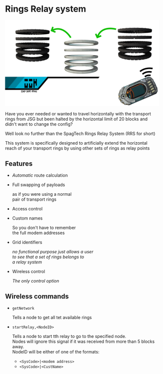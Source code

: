 # Rings Relay system

![Program Banner](RRS_Banner_ancient.png "RRS (Rings Relay System)")

Have you ever needed or wanted to travel horizontally with the transport rings from JSG but been halted by the horizontal limit of 20 blocks and didn't want to change the config?

Well look no further than the SpagTech Rings Relay System (RRS for short)

This system is specifically designed to artificially extend the horizontal reach of your transport rings by using other sets of rings as relay points

## Features

- *Automatic* route calculation
- Full swapping of payloads

   as if you were using a normal  
   pair of transport rings
- Access control
- Custom names

   So you don't have to remember  
   the full modem addresses
- Grid identifiers

   *no functional purpose just allows a user  
   to see that a set of rings belongs to  
   a relay system*
- Wireless control

   *The only control option*

## Wireless commands

- ```getNetwork```

   Tells a node to get all tet available rings
- ```startRelay,<NodeID>```

   Tells a node to start tth relay to go to the specified node.  
   Nodes will ignore this signal if it was received from more than 5 blocks away.  
   NodeID will be either of one of the formats:

   - ```<SysCode>|<modem address>```
   - ```<SysCode>|<CustName>```
